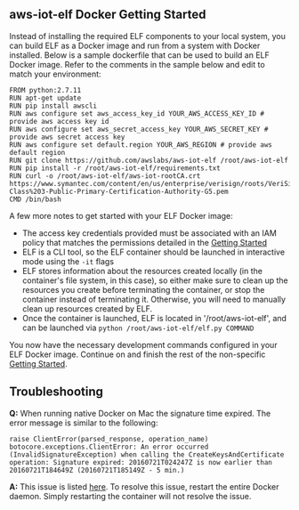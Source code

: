 ## aws-iot-elf Docker Getting Started

Instead of installing the required ELF components to your local system, you can build ELF as a Docker image and run from a system with Docker installed. Below is a sample dockerfile that can be used to build an ELF Docker image. Refer to the comments in the sample below and edit to match your environment:

```
FROM python:2.7.11
RUN apt-get update
RUN pip install awscli
RUN aws configure set aws_access_key_id YOUR_AWS_ACCESS_KEY_ID # provide aws access key id
RUN aws configure set aws_secret_access_key YOUR_AWS_SECRET_KEY # provide aws secret access key
RUN aws configure set default.region YOUR_AWS_REGION # provide aws default region
RUN git clone https://github.com/awslabs/aws-iot-elf /root/aws-iot-elf
RUN pip install -r /root/aws-iot-elf/requirements.txt
RUN curl -o /root/aws-iot-elf/aws-iot-rootCA.crt https://www.symantec.com/content/en/us/enterprise/verisign/roots/VeriSign-Class%203-Public-Primary-Certification-Authority-G5.pem
CMD /bin/bash
```

A few more notes to get started with your ELF Docker image:
- The access key credentials provided must be associated with an IAM policy that matches the permissions detailed in the  [Getting Started](https://github.com/awslabs/aws-iot-elf)
- ELF is a CLI tool, so the ELF container should be launched in interactive mode using the `-it` flags
- ELF stores information about the resources created locally (in the container's file system, in this case), so either make sure to clean up the resources you create before terminating the container, or stop the container instead of terminating it. Otherwise, you will need to manually clean up resources created by ELF.
- Once the container is launched, ELF is located in '/root/aws-iot-elf', and can be launched via
```python /root/aws-iot-elf/elf.py COMMAND```

You now have the necessary development commands configured in your ELF Docker image. Continue on and finish the rest of the non-specific [Getting Started](../master/README.md).


## Troubleshooting
**Q:** When running native Docker on Mac the signature time expired. The error message is similar to the following: 
``` 
raise ClientError(parsed_response, operation_name)
botocore.exceptions.ClientError: An error occurred (InvalidSignatureException) when calling the CreateKeysAndCertificate operation: Signature expired: 20160721T024247Z is now earlier than 20160721T184649Z (20160721T185149Z - 5 min.)
```

**A:** This issue is listed [here](http://stackoverflow.com/questions/22800624/will-docker-container-auto-sync-time-with-the-host-machine). To resolve this issue, restart the entire Docker daemon. Simply restarting the container will not resolve the issue.

